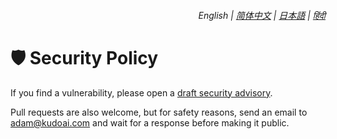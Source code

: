 <div align="right">
    <h6>
        <picture>
            <source type="image/svg+xml" media="(prefers-color-scheme: dark)" srcset="https://assets.chatgptautorefresh.com/images/icons/earth/white/icon32.svg">
            <img height=14 src="https://assets.chatgptautorefresh.com/images/icons/earth/black/icon32.svg">
        </picture>
        &nbsp;English |
        <a href="https://docs.chatgptautorefresh.com/zh-cn/SECURITY.md">简体中文</a> |
        <a href="https://docs.chatgptautorefresh.com/ja/SECURITY.md">日本語</a> |
        <a href="https://docs.chatgptautorefresh.com/hi/SECURITY.md">हिंदी</a>
    </h6>
</div>

# 🛡️ Security Policy

If you find a vulnerability, please open a [draft security advisory](https://github.com/adamlui/chatgpt-auto-refresh/security/advisories/new).

Pull requests are also welcome, but for safety reasons, send an email to <adam@kudoai.com> and wait for a response before making it public.
